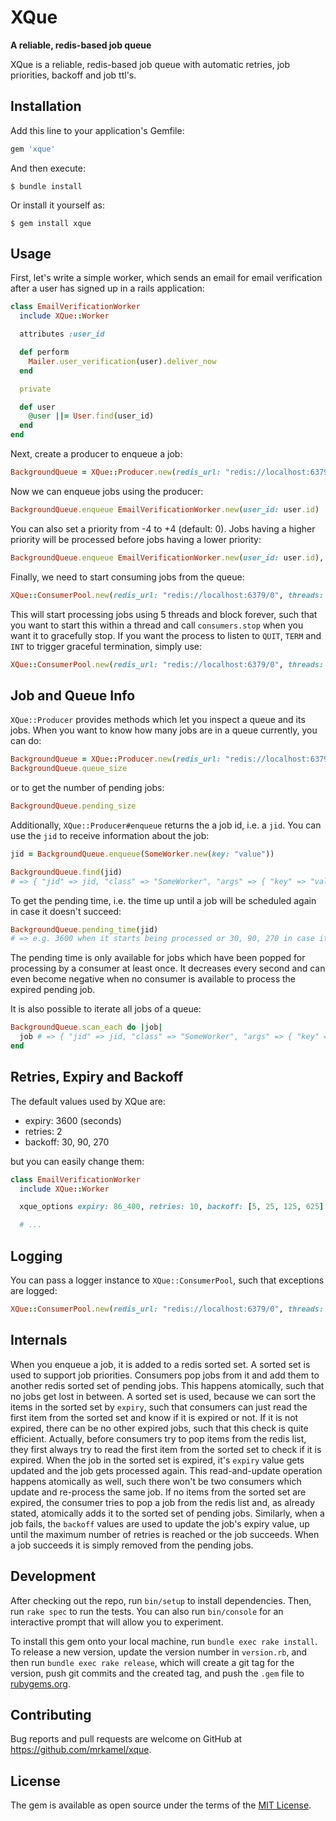 # XQue

**A reliable, redis-based job queue**

XQue is a reliable, redis-based job queue with automatic retries, job
priorities, backoff and job ttl's.

## Installation

Add this line to your application's Gemfile:

```ruby
gem 'xque'
```

And then execute:

    $ bundle install

Or install it yourself as:

    $ gem install xque

## Usage

First, let's write a simple worker, which sends an email for email
verification after a user has signed up in a rails application:

```ruby
class EmailVerificationWorker
  include XQue::Worker

  attributes :user_id

  def perform
    Mailer.user_verification(user).deliver_now
  end

  private

  def user
    @user ||= User.find(user_id)
  end
end
```

Next, create a producer to enqueue a job:

```ruby
BackgroundQueue = XQue::Producer.new(redis_url: "redis://localhost:6379/0")
```

Now we can enqueue jobs using the producer:

```ruby
BackgroundQueue.enqueue EmailVerificationWorker.new(user_id: user.id)
```

You can also set a priority from -4 to +4 (default: 0). Jobs having a higher
priority will be processed before jobs having a lower priority:

```ruby
BackgroundQueue.enqueue EmailVerificationWorker.new(user_id: user.id), priority: 3
```

Finally, we need to start consuming jobs from the queue:

```ruby
XQue::ConsumerPool.new(redis_url: "redis://localhost:6379/0", threads: 5).run
```

This will start processing jobs using 5 threads and block forever, such that
you want to start this within a thread and call `consumers.stop` when you want
it to gracefully stop. If you want the process to listen to `QUIT`, `TERM` and
`INT` to trigger graceful termination, simply use:

```ruby
XQue::ConsumerPool.new(redis_url: "redis://localhost:6379/0", threads: 5).run(traps: true)
```

## Job and Queue Info

`XQue::Producer` provides methods which let you inspect a queue and its jobs.
When you want to know how many jobs are in a queue currently, you can do:

```ruby
BackgroundQueue = XQue::Producer.new(redis_url: "redis://localhost:6379/0")
BackgroundQueue.queue_size
```

or to get the number of pending jobs:

```ruby
BackgroundQueue.pending_size
```

Additionally, `XQue::Producer#enqueue` returns the a job id, i.e. a `jid`. You
can use the `jid` to receive information about the job:

```ruby
jid = BackgroundQueue.enqueue(SomeWorker.new(key: "value"))

BackgroundQueue.find(jid)
# => { "jid" => jid, "class" => "SomeWorker", "args" => { "key" => "value" }, "expiry" => 3600, "created_at" => "2021-01-01T12:00:00Z" }
```

To get the pending time, i.e. the time up until a job will be scheduled again
in case it doesn't succeed:

```ruby
BackgroundQueue.pending_time(jid)
# => e.g. 3600 when it starts being processed or 30, 90, 270 in case it failed and is backed off
```

The pending time is only available for jobs which have been popped for
processing by a consumer at least once. It decreases every second and can even
become negative when no consumer is available to process the expired pending
job.

It is also possible to iterate all jobs of a queue:

```ruby
BackgroundQueue.scan_each do |job|
  job # => { "jid" => jid, "class" => "SomeWorker", "args" => { "key" => "value" }, "expiry" => 3600, "created_at" => "2021-01-01T12:00:00Z" }
end
```

## Retries, Expiry and Backoff

The default values used by XQue are:

* expiry: 3600 (seconds)
* retries: 2
* backoff: 30, 90, 270

but you can easily change them:

```ruby
class EmailVerificationWorker
  include XQue::Worker

  xque_options expiry: 86_400, retries: 10, backoff: [5, 25, 125, 625]

  # ...
```

## Logging

You can pass a logger instance to `XQue::ConsumerPool`, such that exceptions are
logged:

```ruby
XQue::ConsumerPool.new(redis_url: "redis://localhost:6379/0", threads: 5, logger: Logger.new(STDOUT)).run
```

## Internals

When you enqueue a job, it is added to a redis sorted set. A sorted set is used
to support job priorities. Consumers pop jobs from it and add them to another
redis sorted set of pending jobs. This happens atomically, such that no jobs
get lost in between. A sorted set is used, because we can sort the items in the
sorted set by `expiry`, such that consumers can just read the first item from
the sorted set and know if it is expired or not. If it is not expired, there
can be no other expired jobs, such that this check is quite efficient.
Actually, before consumers try to pop items from the redis list, they first
always try to read the first item from the sorted set to check if it is
expired. When the job in the sorted set is expired, it's `expiry` value gets
updated and the job gets processed again.  This read-and-update operation
happens atomically as well, such there won't be two consumers which update and
re-process the same job. If no items from the sorted set are expired, the
consumer tries to pop a job from the redis list and, as already stated,
atomically adds it to the sorted set of pending jobs.  Similarly, when a job
fails, the `backoff` values are used to update the job's expiry value, up until
the maximum number of retries is reached or the job succeeds. When a job
succeeds it is simply removed from the pending jobs.

## Development

After checking out the repo, run `bin/setup` to install dependencies. Then, run
`rake spec` to run the tests. You can also run `bin/console` for an interactive
prompt that will allow you to experiment.

To install this gem onto your local machine, run `bundle exec rake install`. To
release a new version, update the version number in `version.rb`, and then run
`bundle exec rake release`, which will create a git tag for the version, push
git commits and the created tag, and push the `.gem` file to
[rubygems.org](https://rubygems.org).

## Contributing

Bug reports and pull requests are welcome on GitHub at
https://github.com/mrkamel/xque.

## License

The gem is available as open source under the terms of the [MIT
License](https://opensource.org/licenses/MIT).
